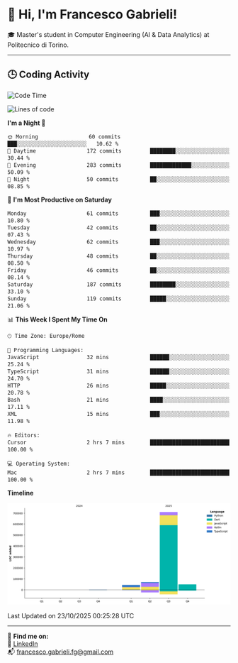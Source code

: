 # 👋 Hi, I'm Francesco Gabrieli!

🎓 Master's student in Computer Engineering (AI & Data Analytics) at Politecnico di Torino.  

---

## 🕒 Coding Activity

<!--START_SECTION:waka-->
![Code Time](http://img.shields.io/badge/Code%20Time-154%20hrs%2032%20mins-blue)

![Lines of code](https://img.shields.io/badge/From%20Hello%20World%20I%27ve%20Written-872.6%20thousand%20lines%20of%20code-blue)

**I'm a Night 🦉** 

```text
🌞 Morning                60 commits          ███░░░░░░░░░░░░░░░░░░░░░░   10.62 % 
🌆 Daytime                172 commits         ████████░░░░░░░░░░░░░░░░░   30.44 % 
🌃 Evening                283 commits         █████████████░░░░░░░░░░░░   50.09 % 
🌙 Night                  50 commits          ██░░░░░░░░░░░░░░░░░░░░░░░   08.85 % 
```
📅 **I'm Most Productive on Saturday** 

```text
Monday                   61 commits          ███░░░░░░░░░░░░░░░░░░░░░░   10.80 % 
Tuesday                  42 commits          ██░░░░░░░░░░░░░░░░░░░░░░░   07.43 % 
Wednesday                62 commits          ███░░░░░░░░░░░░░░░░░░░░░░   10.97 % 
Thursday                 48 commits          ██░░░░░░░░░░░░░░░░░░░░░░░   08.50 % 
Friday                   46 commits          ██░░░░░░░░░░░░░░░░░░░░░░░   08.14 % 
Saturday                 187 commits         ████████░░░░░░░░░░░░░░░░░   33.10 % 
Sunday                   119 commits         █████░░░░░░░░░░░░░░░░░░░░   21.06 % 
```


📊 **This Week I Spent My Time On** 

```text
🕑︎ Time Zone: Europe/Rome

💬 Programming Languages: 
JavaScript               32 mins             ██████░░░░░░░░░░░░░░░░░░░   25.24 % 
TypeScript               31 mins             ██████░░░░░░░░░░░░░░░░░░░   24.70 % 
HTTP                     26 mins             █████░░░░░░░░░░░░░░░░░░░░   20.78 % 
Bash                     21 mins             ████░░░░░░░░░░░░░░░░░░░░░   17.11 % 
XML                      15 mins             ███░░░░░░░░░░░░░░░░░░░░░░   11.98 % 

🔥 Editors: 
Cursor                   2 hrs 7 mins        █████████████████████████   100.00 % 

💻 Operating System: 
Mac                      2 hrs 7 mins        █████████████████████████   100.00 % 
```

**Timeline**

![Lines of Code chart](https://raw.githubusercontent.com/francescogabrieli/francescogabrieli/main/assets/bar_graph.png)


 Last Updated on 23/10/2025 00:25:28 UTC
<!--END_SECTION:waka-->


---



🔗 **Find me on:**  
💼 [LinkedIn](https://www.linkedin.com/in/francesco-gabrieli)  
📬 francesco.gabrieli.fg@gmail.com  




